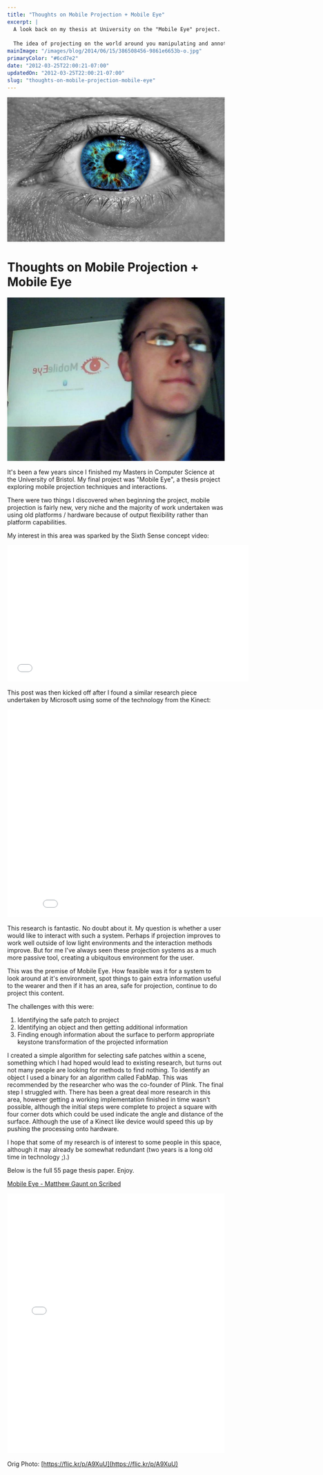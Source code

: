 ```yaml
---
title: "Thoughts on Mobile Projection + Mobile Eye"
excerpt: |
  A look back on my thesis at University on the "Mobile Eye" project.
  
  The idea of projecting on the world around you manipulating and annotating it with useful information.
mainImage: "/images/blog/2014/06/15/386508456-9861e6653b-o.jpg"
primaryColor: "#6cd7e2"
date: "2012-03-25T22:00:21-07:00"
updatedOn: "2012-03-25T22:00:21-07:00"
slug: "thoughts-on-mobile-projection-mobile-eye"
---
```

![Key art for blog post "Thoughts on Mobile Projection + Mobile Eye "](/images/blog/2014/06/15/386508456-9861e6653b-o.jpg)

# Thoughts on Mobile Projection + Mobile Eye 

![Mobile Eye Projection Shot](/images/blog/2012/03/4543458986_41cc430491_z.jpg) 

It's been a few years since I finished my Masters in Computer Science at the University of Bristol. My final project was "Mobile Eye", a thesis project exploring mobile projection techniques and interactions. 

There were two things I discovered when beginning the project, mobile projection is fairly new, very niche and the majority of work undertaken was using old platforms / hardware because of output flexibility rather than platform capabilities. 

My interest in this area was sparked by the Sixth Sense concept video: 

<div class="embed">
<iframe width="560" height="315" src="//www.youtube.com/embed/nZ-VjUKAsao" frameborder="0" allowfullscreen></iframe>
</div>

This post was then kicked off after I found a similar research piece undertaken by Microsoft using some of the technology from the Kinect:

<div class="embed">
<iframe width="853" height="480" src="//www.youtube.com/embed/WLoMecZ80BQ" frameborder="0" allowfullscreen></iframe></div>

This research is fantastic. No doubt about it. My question is whether a user would like to interact with such a system. Perhaps if projection improves to work well outside of low light environments and the interaction methods improve. But for me I've always seen these projection systems as a much more passive tool, creating a ubiquitous environment for the user.

This was the premise of Mobile Eye. How feasible was it for a system to look around at it's environment, spot things to gain extra information useful to the wearer and then if it has an area, safe for projection, continue to do project this content.

The challenges with this were:

  1. Identifying the safe patch to project
  2. Identifying an object and then getting additional information
  3. Finding enough information about the surface to perform appropriate keystone transformation of the projected information

I created a simple algorithm for selecting safe patches within a scene, something which I had hoped would lead to existing research, but turns out not many people are looking for methods to find nothing. To identify an object I used a binary for an algorithm called FabMap. This was recommended by the researcher who was the co-founder of Plink. The final step I struggled with. There has been a great deal more research in this area, however getting a working implementation finished in time wasn't possible, although the initial steps were complete to project a square with four corner dots which could be used indicate the angle and distance of the surface. Although the use of a Kinect like device would speed this up by pushing the processing onto hardware. 

I hope that some of my research is of interest to some people in this space, although it may already be somewhat redundant (two years is a long old time in technology ;).)

Below is the full 55 page thesis paper. Enjoy.

[Mobile Eye - Matthew Gaunt on Scribed](http://www.scribd.com/doc/86679610)

<div class="embed">
<iframe class="scribd_iframe_embed" src="//www.scribd.com/embeds/86679610/content?start_page=1&view_mode=scroll&show_recommendations=true" data-auto-height="false" data-aspect-ratio="undefined" scrolling="no" id="doc_6729" width="100%" height="600" frameborder="0"></iframe>
</div>

Orig Photo: [https://flic.kr/p/A9XuU](https://flic.kr/p/A9XuU)